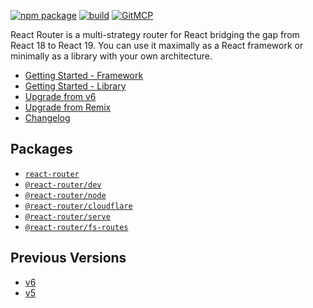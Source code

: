 [![npm package][npm-badge]][npm] [![build][build-badge]][build] [![GitMCP][gitmcp-badge]][gitmcp]

[npm-badge]: https://img.shields.io/npm/v/react-router-dom.svg
[npm]: https://www.npmjs.org/package/react-router-dom
[build-badge]: https://img.shields.io/github/actions/workflow/status/remix-run/react-router/test.yml?branch=dev&style=square
[build]: https://github.com/remix-run/react-router/actions/workflows/test.yml
[gitmcp-badge]: https://img.shields.io/endpoint?url=https://gitmcp.io/badge/remix-run/react-router "Documentation compatible with GitMCP"
[gitmcp]: https://gitmcp.io/remix-run/react-router

React Router is a multi-strategy router for React bridging the gap from React 18 to React 19. You can use it maximally as a React framework or minimally as a library with your own architecture.

- [Getting Started - Framework](https://reactrouter.com/start/framework/installation)
- [Getting Started - Library](https://reactrouter.com/start/library/installation)
- [Upgrade from v6](https://reactrouter.com/upgrading/v6)
- [Upgrade from Remix](https://reactrouter.com/upgrading/remix)
- [Changelog](https://github.com/remix-run/react-router/blob/main/CHANGELOG.md)

## Packages

- [`react-router`](./packages/react-router)
- [`@react-router/dev`](./packages/react-router-dev)
- [`@react-router/node`](./packages/react-router-node)
- [`@react-router/cloudflare`](./packages/react-router-cloudflare)
- [`@react-router/serve`](./packages/react-router-serve)
- [`@react-router/fs-routes`](./packages/react-router-fs-routes)

## Previous Versions

- [v6](https://reactrouter.com/v6)
- [v5](https://v5.reactrouter.com/)
